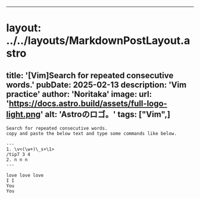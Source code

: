 
---
# layout: ../../layouts/MarkdownPostLayout.astro
title: '[Vim]Search for repeated consecutive words.'
pubDate: 2025-02-13
description: 'Vim practice'
author: 'Noritaka'
image:
    url: 'https://docs.astro.build/assets/full-logo-light.png'
    alt: 'Astroのロゴ。'
tags: ["Vim",]
---


```
Search for repeated consecutive words.
copy and paste the below text and type some commands like below.

---
1. \v<(\w+)\_s+\1>
/tip7 3 4 
2. n n n 
---

love love love
I I
You 
You

```

